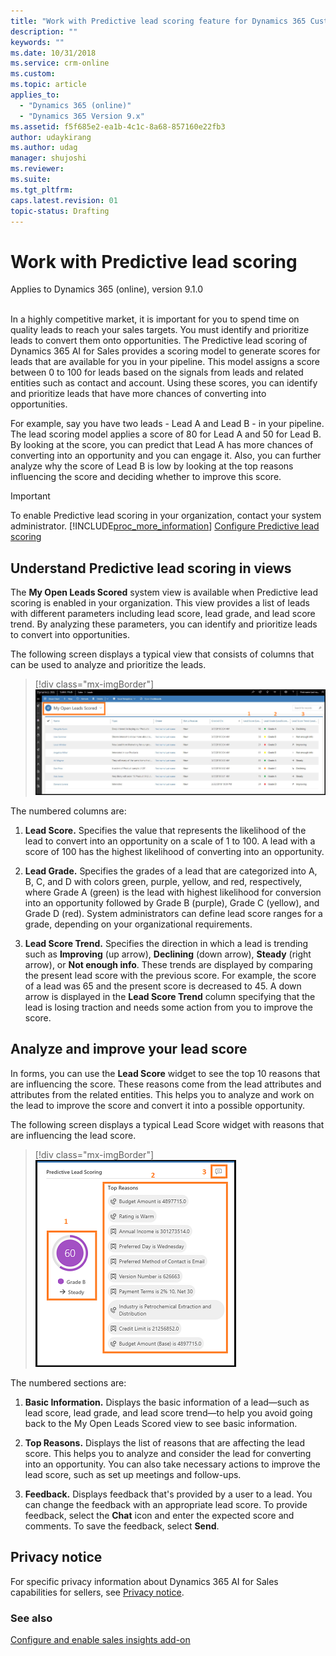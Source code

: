 ```yaml
---
title: "Work with Predictive lead scoring feature for Dynamics 365 Customer Engagement  | MicrosoftDocs"
description: ""
keywords: ""
ms.date: 10/31/2018
ms.service: crm-online
ms.custom: 
ms.topic: article
applies_to:
  - "Dynamics 365 (online)"
  - "Dynamics 365 Version 9.x"
ms.assetid: f5f685e2-ea1b-4c1c-8a68-857160e22fb3
author: udaykirang
ms.author: udag
manager: shujoshi
ms.reviewer: 
ms.suite: 
ms.tgt_pltfrm: 
caps.latest.revision: 01
topic-status: Drafting
---
```


# Work with Predictive lead scoring

Applies to Dynamics 365 (online), version 9.1.0<br><br/>

In a highly competitive market, it is important for you to spend time on quality leads to reach your sales targets. You must identify and prioritize leads to convert them onto opportunities. The Predictive lead scoring of Dynamics 365 AI for Sales provides a scoring model to generate scores for leads that are available for you in your pipeline. This model assigns a score between 0 to 100 for leads based on the signals from leads and related entities such as contact and account. Using these scores, you can identify and prioritize leads that have more chances of converting into opportunities. 

For example, say you have two leads - Lead A and Lead B - in your pipeline. The lead scoring model applies a score of 80 for Lead A and 50 for Lead B. By looking at the score, you can predict that Lead A has more chances of converting into an opportunity and you can engage it. Also, you can further analyze why the score of Lead B is low by looking at the top reasons influencing the score and deciding whether to improve this score.
 
> [!IMPORTANT]
> To enable Predictive lead scoring in your organization, contact your system administrator.
> [!INCLUDE[proc_more_information](../includes/proc-more-information.md)] [Configure Predictive lead scoring](configure-enable-dynamics-365-ai-sales.md#configure-predictive-lead-scoring)

## Understand Predictive lead scoring in views

The **My Open Leads Scored** system view is available when Predictive lead scoring is enabled in your organization. This view provides a list of leads with different parameters including lead score, lead grade, and lead score trend. By analyzing these parameters, you can  identify and prioritize leads to convert into opportunities.

The following screen displays a typical view that consists of columns that can be used to analyze and prioritize the leads.

> [!div class="mx-imgBorder"]
> ![My Open Leads Scored view](media/my-open-lead-score-view.png "My Open Leads Scored view")

The numbered columns are:

1.	**Lead Score.** Specifies the value that represents the likelihood of the lead to convert into an opportunity on a scale of 1 to 100. A lead with a score of 100 has the highest likelihood of converting into an opportunity.

2.	**Lead Grade.** Specifies the grades of a lead that are categorized into A, B, C, and D with colors green, purple, yellow, and red, respectively, where Grade A (green) is the lead with highest likelihood for conversion into an opportunity followed by Grade B (purple), Grade C (yellow), and Grade D (red). System administrators can define lead score ranges for a grade, depending on your organizational requirements.

3. **Lead Score Trend.** Specifies the direction in which a lead is trending such as **Improving** (up arrow), **Declining** (down arrow), **Steady** (right arrow), or **Not enough info**. These trends are displayed by comparing the present lead score with the previous score. For example, the score of a lead was 65 and the present score is decreased to 45. A down arrow is displayed in the **Lead Score Trend** column specifying that the lead is losing traction and needs some action from you to improve the score. 
 
## Analyze and improve your lead score

In forms, you can use the **Lead Score** widget to see the top 10 reasons that are influencing the score. These reasons come from the lead attributes and attributes from the related entities. This helps you to analyze and work on the lead to improve the score and convert it into a possible opportunity. 

The following screen displays a typical Lead Score widget with reasons that are influencing the lead score. 

> [!div class="mx-imgBorder"]
> ![Predictive lead score widget](media/predictive-lead-scoring-widget.png "Predictive lead score widget")

The numbered sections are:

1.	**Basic Information.** Displays the basic information of a lead—such as lead score, lead grade, and lead score trend—to help you avoid going back to the My Open Leads Scored view to see basic information.

2.	**Top Reasons.** Displays the list of reasons that are affecting the lead score. This helps you to analyze and consider the lead for converting into an opportunity. You can also take necessary actions to improve the lead score, such as set up meetings and follow-ups.

3.	**Feedback.** Displays feedback that's provided by a user to a lead. You can change the feedback with an appropriate lead score. To provide feedback, select the **Chat** icon and enter the expected score and comments. To save the feedback, select **Send**.

## Privacy notice  

For specific privacy information about Dynamics 365 AI for Sales capabilities for sellers, see [Privacy notice](privacy-notice-seller.md).

### See also

[Configure and enable sales insights add-on](configure-enable-dynamics-365-ai-sales.md)

